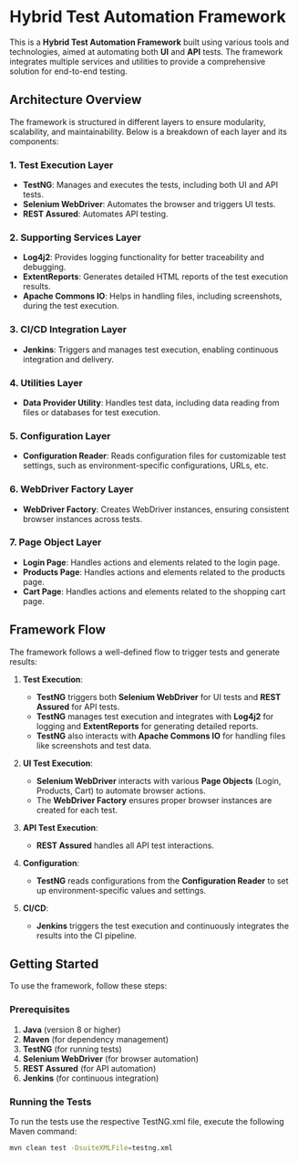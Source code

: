 # Hybrid Test Automation Framework

This is a **Hybrid Test Automation Framework** built using various tools and technologies, aimed at automating both **UI** and **API** tests. The framework integrates multiple services and utilities to provide a comprehensive solution for end-to-end testing.

## Architecture Overview

The framework is structured in different layers to ensure modularity, scalability, and maintainability. Below is a breakdown of each layer and its components:

### 1. **Test Execution Layer**
- **TestNG**: Manages and executes the tests, including both UI and API tests.
- **Selenium WebDriver**: Automates the browser and triggers UI tests.
- **REST Assured**: Automates API testing.

### 2. **Supporting Services Layer**
- **Log4j2**: Provides logging functionality for better traceability and debugging.
- **ExtentReports**: Generates detailed HTML reports of the test execution results.
- **Apache Commons IO**: Helps in handling files, including screenshots, during the test execution.

### 3. **CI/CD Integration Layer**
- **Jenkins**: Triggers and manages test execution, enabling continuous integration and delivery.

### 4. **Utilities Layer**
- **Data Provider Utility**: Handles test data, including data reading from files or databases for test execution.

### 5. **Configuration Layer**
- **Configuration Reader**: Reads configuration files for customizable test settings, such as environment-specific configurations, URLs, etc.

### 6. **WebDriver Factory Layer**
- **WebDriver Factory**: Creates WebDriver instances, ensuring consistent browser instances across tests.

### 7. **Page Object Layer**
- **Login Page**: Handles actions and elements related to the login page.
- **Products Page**: Handles actions and elements related to the products page.
- **Cart Page**: Handles actions and elements related to the shopping cart page.

## Framework Flow

The framework follows a well-defined flow to trigger tests and generate results:

1. **Test Execution**:
    - **TestNG** triggers both **Selenium WebDriver** for UI tests and **REST Assured** for API tests.
    - **TestNG** manages test execution and integrates with **Log4j2** for logging and **ExtentReports** for generating detailed reports.
    - **TestNG** also interacts with **Apache Commons IO** for handling files like screenshots and test data.

2. **UI Test Execution**:
    - **Selenium WebDriver** interacts with various **Page Objects** (Login, Products, Cart) to automate browser actions.
    - The **WebDriver Factory** ensures proper browser instances are created for each test.

3. **API Test Execution**:
    - **REST Assured** handles all API test interactions.

4. **Configuration**:
    - **TestNG** reads configurations from the **Configuration Reader** to set up environment-specific values and settings.

5. **CI/CD**:
    - **Jenkins** triggers the test execution and continuously integrates the results into the CI pipeline.

## Getting Started

To use the framework, follow these steps:

### Prerequisites

1. **Java** (version 8 or higher)
2. **Maven** (for dependency management)
3. **TestNG** (for running tests)
4. **Selenium WebDriver** (for browser automation)
5. **REST Assured** (for API automation)
6. **Jenkins** (for continuous integration)


### Running the Tests

To run the tests use the respective TestNG.xml file, execute the following Maven command:

```bash
mvn clean test -DsuiteXMLFile=testng.xml
